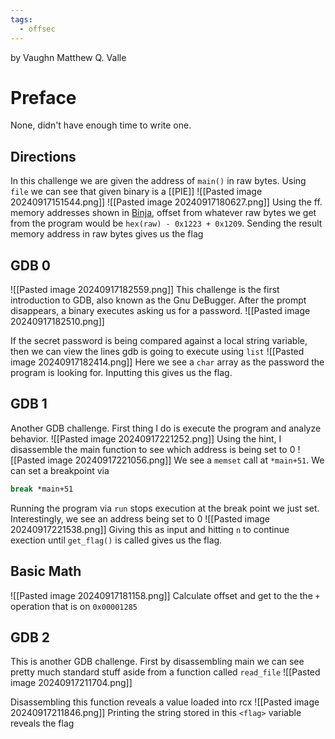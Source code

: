 ```yaml
---
tags:
  - offsec
---
```

by Vaughn Matthew Q. Valle

# Preface
None, didn't have enough time to write one.


## Directions
In this challenge we are given the address of `main()` in raw bytes.  Using `file` we can see that given binary is a [[PIE]]
![[Pasted image 20240917151544.png]]
![[Pasted image 20240917180627.png]]
Using the ff. memory addresses shown in [Binja](https://binary.ninja/), offset from whatever raw bytes we get from the program would be `hex(raw) - 0x1223 + 0x1209`. Sending the result memory address in raw bytes gives us the flag
## GDB 0
![[Pasted image 20240917182559.png]]
This challenge is the first introduction to GDB, also known as the Gnu DeBugger. After the prompt disappears, a binary executes asking us for a password. 
![[Pasted image 20240917182510.png]]

If the secret password is being compared against a local string variable, then we can view the lines gdb is going to execute using `list`
![[Pasted image 20240917182414.png]]
Here we see a `char` array as the password the program is looking for. Inputting this gives us the flag.
## GDB 1
Another GDB challenge. First thing I do is execute the program and analyze behavior.
![[Pasted image 20240917221252.png]]
Using the hint, I disassemble the main function to see which address is being set to 0
![[Pasted image 20240917221056.png]]
We see a `memset` call at `*main+51`. We can set a breakpoint via
```bash
break *main+51
```
Running the program via `run` stops execution at the break point we just set. Interestingly, we see an address being set to 0
![[Pasted image 20240917221538.png]]
Giving this as input and hitting `n` to continue exection until `get_flag()` is called gives us the flag.
## Basic Math
![[Pasted image 20240917181158.png]]
Calculate offset and get to the the `+` operation that is on `0x00001285`
## GDB 2
This is another GDB challenge. First by disassembling main we can see pretty much standard stuff aside from a function called `read_file`
![[Pasted image 20240917211704.png]]

Disassembling this function reveals a value loaded into rcx
![[Pasted image 20240917211846.png]]
Printing the string stored in this `<flag>` variable reveals the flag 